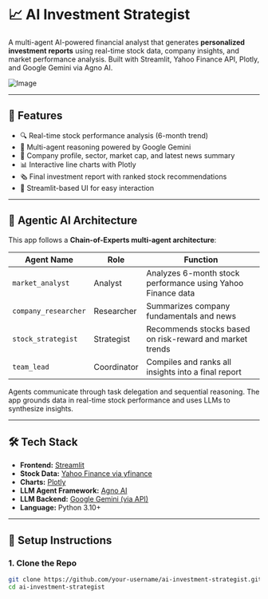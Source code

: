 # 📈 AI Investment Strategist

A multi-agent AI-powered financial analyst that generates **personalized investment reports** using real-time stock data, company insights, and market performance analysis. Built with Streamlit, Yahoo Finance API, Plotly, and Google Gemini via Agno AI.

![Image](https://github.com/user-attachments/assets/fd3a2488-651c-447b-a720-b4878b7901a6)

---

## 🚀 Features

- 🔍 Real-time stock performance analysis (6-month trend)
- 🧠 Multi-agent reasoning powered by Google Gemini
- 🏢 Company profile, sector, market cap, and latest news summary
- 📊 Interactive line charts with Plotly
- 🗞️ Final investment report with ranked stock recommendations
- 💽 Streamlit-based UI for easy interaction

---

## 🧠 Agentic AI Architecture

This app follows a **Chain-of-Experts multi-agent architecture**:

| Agent Name         | Role        | Function                                                               |
|--------------------|-------------|------------------------------------------------------------------------|
| `market_analyst`   | Analyst     | Analyzes 6-month stock performance using Yahoo Finance data            |
| `company_researcher` | Researcher | Summarizes company fundamentals and news                               |
| `stock_strategist` | Strategist  | Recommends stocks based on risk-reward and market trends               |
| `team_lead`        | Coordinator | Compiles and ranks all insights into a final report                    |

Agents communicate through task delegation and sequential reasoning. The app grounds data in real-time stock performance and uses LLMs to synthesize insights.

---

## 🛠️ Tech Stack

- **Frontend:** [Streamlit](https://streamlit.io/)
- **Stock Data:** [Yahoo Finance via yfinance](https://pypi.org/project/yfinance/)
- **Charts:** [Plotly](https://plotly.com/)
- **LLM Agent Framework:** [Agno AI](https://pypi.org/project/agno/)
- **LLM Backend:** [Google Gemini (via API)](https://deepmind.google/technologies/gemini/)
- **Language:** Python 3.10+

---

## 🧹 Setup Instructions

### 1. Clone the Repo

```bash
git clone https://github.com/your-username/ai-investment-strategist.git
cd ai-investment-strategist
